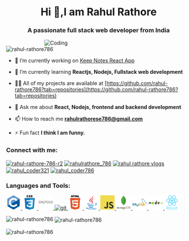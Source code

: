 <h1 align="center">Hi 👋,I am Rahul Rathore</h1>
<h3 align="center">A passionate full stack web developer from India</h3>
<img align="right" alt="Coding" width="400" src="https://cdn.dribbble.com/users/1162077/screenshots/3848914/programmer.gif">

<p align="left"> <img src="https://komarev.com/ghpvc/?username=rahul-rathore786&label=Profile%20views&color=0e75b6&style=flat" alt="rahul-rathore786" /> </p>

- 🔭 I’m currently working on [Keep Notes React App](https://github.com/rahul-rathore786/keep-Notes-React-app)

- 🌱 I’m currently learning **Reactjs, Nodejs, Fullstack web development**

- 👨‍💻 All of my projects are available at [https://github.com/rahul-rathore786?tab=repositories](https://github.com/rahul-rathore786?tab=repositories)

- 💬 Ask me about **React, Nodejs, frontend and backend development**

- 📫 How to reach me **rahulrathorese786@gmail.com**

- ⚡ Fun fact **I think I am funny.**

<h3 align="left">Connect with me:</h3>
<p align="left">
<a href="https://linkedin.com/in/rahul-rathore-786-r2" target="blank"><img align="center" src="https://raw.githubusercontent.com/rahuldkjain/github-profile-readme-generator/master/src/images/icons/Social/linked-in-alt.svg" alt="rahul-rathore-786-r2" height="30" width="40" /></a>
<a href="https://instagram.com/rahulrathore_786" target="blank"><img align="center" src="https://raw.githubusercontent.com/rahuldkjain/github-profile-readme-generator/master/src/images/icons/Social/instagram.svg" alt="rahulrathore_786" height="30" width="40" /></a>
<a href="https://www.youtube.com/c/rahul rathore vlogs" target="blank"><img align="center" src="https://raw.githubusercontent.com/rahuldkjain/github-profile-readme-generator/master/src/images/icons/Social/youtube.svg" alt="rahul rathore vlogs" height="30" width="40" /></a>
<a href="https://www.codechef.com/users/rahul_coder321" target="blank"><img align="center" src="https://cdn.jsdelivr.net/npm/simple-icons@3.1.0/icons/codechef.svg" alt="rahul_coder321" height="30" width="40" /></a>
<a href="https://www.leetcode.com/rahul_coder786" target="blank"><img align="center" src="https://raw.githubusercontent.com/rahuldkjain/github-profile-readme-generator/master/src/images/icons/Social/leet-code.svg" alt="rahul_coder786" height="30" width="40" /></a>
</p>

<h3 align="left">Languages and Tools:</h3>
<p align="left"> <a href="https://www.cprogramming.com/" target="_blank" rel="noreferrer"> <img src="https://raw.githubusercontent.com/devicons/devicon/master/icons/c/c-original.svg" alt="c" width="40" height="40"/> </a> <a href="https://www.w3schools.com/css/" target="_blank" rel="noreferrer"> <img src="https://raw.githubusercontent.com/devicons/devicon/master/icons/css3/css3-original-wordmark.svg" alt="css3" width="40" height="40"/> </a> <a href="https://expressjs.com" target="_blank" rel="noreferrer"> <img src="https://raw.githubusercontent.com/devicons/devicon/master/icons/express/express-original-wordmark.svg" alt="express" width="40" height="40"/> </a> <a href="https://git-scm.com/" target="_blank" rel="noreferrer"> <img src="https://www.vectorlogo.zone/logos/git-scm/git-scm-icon.svg" alt="git" width="40" height="40"/> </a> <a href="https://www.w3.org/html/" target="_blank" rel="noreferrer"> <img src="https://raw.githubusercontent.com/devicons/devicon/master/icons/html5/html5-original-wordmark.svg" alt="html5" width="40" height="40"/> </a> <a href="https://www.java.com" target="_blank" rel="noreferrer"> <img src="https://raw.githubusercontent.com/devicons/devicon/master/icons/java/java-original.svg" alt="java" width="40" height="40"/> </a> <a href="https://developer.mozilla.org/en-US/docs/Web/JavaScript" target="_blank" rel="noreferrer"> <img src="https://raw.githubusercontent.com/devicons/devicon/master/icons/javascript/javascript-original.svg" alt="javascript" width="40" height="40"/> </a> <a href="https://www.mongodb.com/" target="_blank" rel="noreferrer"> <img src="https://raw.githubusercontent.com/devicons/devicon/master/icons/mongodb/mongodb-original-wordmark.svg" alt="mongodb" width="40" height="40"/> </a> <a href="https://www.mysql.com/" target="_blank" rel="noreferrer"> <img src="https://raw.githubusercontent.com/devicons/devicon/master/icons/mysql/mysql-original-wordmark.svg" alt="mysql" width="40" height="40"/> </a> <a href="https://nodejs.org" target="_blank" rel="noreferrer"> <img src="https://raw.githubusercontent.com/devicons/devicon/master/icons/nodejs/nodejs-original-wordmark.svg" alt="nodejs" width="40" height="40"/> </a> <a href="https://reactjs.org/" target="_blank" rel="noreferrer"> <img src="https://raw.githubusercontent.com/devicons/devicon/master/icons/react/react-original-wordmark.svg" alt="react" width="40" height="40"/> </a> </p>

<p><img align="left" src="https://github-readme-stats.vercel.app/api/top-langs?username=rahul-rathore786&show_icons=true&locale=en&layout=compact" alt="rahul-rathore786" /></p>

<p>&nbsp;<img align="center" src="https://github-readme-stats.vercel.app/api?username=rahul-rathore786&show_icons=true&locale=en" alt="rahul-rathore786" /></p>

<p><img align="center" src="https://github-readme-streak-stats.herokuapp.com/?user=rahul-rathore786&" alt="rahul-rathore786" /></p>
